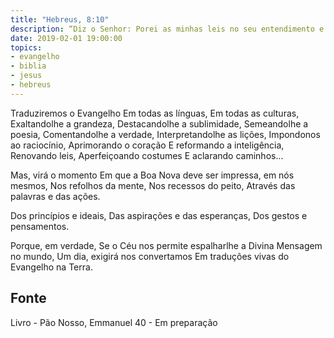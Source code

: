 ```yaml
---
title: "Hebreus, 8:10"
description: “Diz o Senhor: Porei as minhas leis no seu entendimento e em seu coração as escreverei; e eu lhes serei por Deus e eles me serão por povo.” - Paulo
date: 2019-02-01 19:00:00
topics: 
- evangelho
- biblia
- jesus
- hebreus
---
```


Traduziremos o Evangelho
Em todas as línguas,
Em todas as culturas,
Exaltando­lhe a grandeza,
Destacando­lhe a sublimidade,
Semeando­lhe a poesia,
Comentando­lhe a verdade,
Interpretando­lhe as lições,
Impondo­nos ao raciocínio,
Aprimorando o coração
E reformando a inteligência,
Renovando leis,
Aperfeiçoando costumes
E aclarando caminhos...

Mas, virá o momento
Em que a Boa Nova deve ser impressa, em nós mesmos,
Nos refolhos da mente,
Nos recessos do peito,
Através das palavras e das ações.

Dos princípios e ideais,
Das aspirações e das esperanças,
Dos gestos e pensamentos.

Porque, em verdade,
Se o Céu nos permite espalhar­lhe a Divina Mensagem no mundo,
Um dia, exigirá nos convertamos
Em traduções vivas do Evangelho na Terra.



## Fonte
Livro - Pão Nosso, Emmanuel
40 - Em preparação
